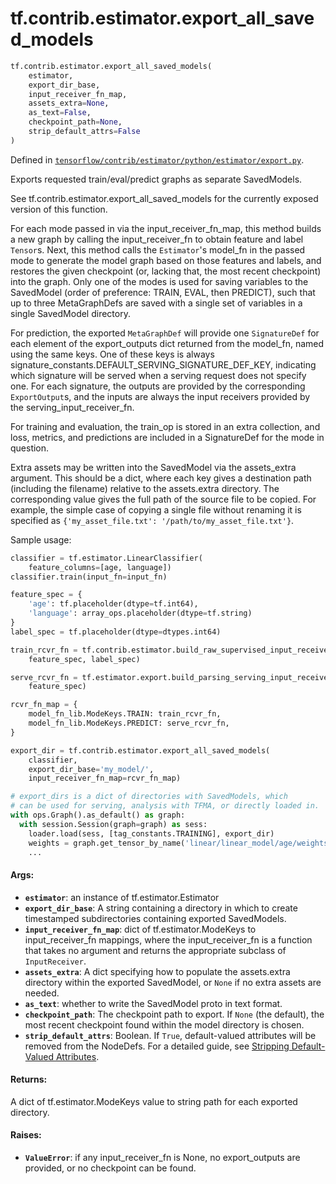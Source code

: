 <div itemscope itemtype="http://developers.google.com/ReferenceObject">
<meta itemprop="name" content="tf.contrib.estimator.export_all_saved_models" />
</div>

# tf.contrib.estimator.export_all_saved_models

``` python
tf.contrib.estimator.export_all_saved_models(
    estimator,
    export_dir_base,
    input_receiver_fn_map,
    assets_extra=None,
    as_text=False,
    checkpoint_path=None,
    strip_default_attrs=False
)
```



Defined in [`tensorflow/contrib/estimator/python/estimator/export.py`](https://www.tensorflow.org/code/tensorflow/contrib/estimator/python/estimator/export.py).

Exports requested train/eval/predict graphs as separate SavedModels.

See tf.contrib.estimator.export_all_saved_models for the currently
exposed version of this function.

For each mode passed in via the input_receiver_fn_map,
this method builds a new graph by calling the input_receiver_fn to obtain
feature and label `Tensor`s. Next, this method calls the `Estimator`'s
model_fn in the passed mode to generate the model graph based on
those features and labels, and restores the given checkpoint
(or, lacking that, the most recent checkpoint) into the graph.
Only one of the modes is used for saving variables to the SavedModel
(order of preference: TRAIN, EVAL, then PREDICT), such that up to three
MetaGraphDefs are saved with a single set of variables in a single
SavedModel directory.

For prediction, the exported `MetaGraphDef` will provide one `SignatureDef`
for each element of the export_outputs dict returned from the model_fn,
named using the same keys.  One of these keys is always
signature_constants.DEFAULT_SERVING_SIGNATURE_DEF_KEY, indicating which
signature will be served when a serving request does not specify one.
For each signature, the outputs are provided by the corresponding
`ExportOutput`s, and the inputs are always the input receivers provided by
the serving_input_receiver_fn.

For training and evaluation, the train_op is stored in an extra collection,
and loss, metrics, and predictions are included in a SignatureDef for the
mode in question.

Extra assets may be written into the SavedModel via the assets_extra
argument.  This should be a dict, where each key gives a destination path
(including the filename) relative to the assets.extra directory.  The
corresponding value gives the full path of the source file to be copied.
For example, the simple case of copying a single file without renaming it
is specified as `{'my_asset_file.txt': '/path/to/my_asset_file.txt'}`.

Sample usage:
```python
classifier = tf.estimator.LinearClassifier(
    feature_columns=[age, language])
classifier.train(input_fn=input_fn)

feature_spec = {
    'age': tf.placeholder(dtype=tf.int64),
    'language': array_ops.placeholder(dtype=tf.string)
}
label_spec = tf.placeholder(dtype=dtypes.int64)

train_rcvr_fn = tf.contrib.estimator.build_raw_supervised_input_receiver_fn(
    feature_spec, label_spec)

serve_rcvr_fn = tf.estimator.export.build_parsing_serving_input_receiver_fn(
    feature_spec)

rcvr_fn_map = {
    model_fn_lib.ModeKeys.TRAIN: train_rcvr_fn,
    model_fn_lib.ModeKeys.PREDICT: serve_rcvr_fn,
}

export_dir = tf.contrib.estimator.export_all_saved_models(
    classifier,
    export_dir_base='my_model/',
    input_receiver_fn_map=rcvr_fn_map)

# export_dirs is a dict of directories with SavedModels, which
# can be used for serving, analysis with TFMA, or directly loaded in.
with ops.Graph().as_default() as graph:
  with session.Session(graph=graph) as sess:
    loader.load(sess, [tag_constants.TRAINING], export_dir)
    weights = graph.get_tensor_by_name('linear/linear_model/age/weights')
    ...
```

#### Args:

* <b>`estimator`</b>: an instance of tf.estimator.Estimator
* <b>`export_dir_base`</b>: A string containing a directory in which to create
    timestamped subdirectories containing exported SavedModels.
* <b>`input_receiver_fn_map`</b>: dict of tf.estimator.ModeKeys to input_receiver_fn
    mappings, where the input_receiver_fn is a function that takes no
    argument and returns the appropriate subclass of `InputReceiver`.
* <b>`assets_extra`</b>: A dict specifying how to populate the assets.extra directory
    within the exported SavedModel, or `None` if no extra assets are needed.
* <b>`as_text`</b>: whether to write the SavedModel proto in text format.
* <b>`checkpoint_path`</b>: The checkpoint path to export.  If `None` (the default),
    the most recent checkpoint found within the model directory is chosen.
* <b>`strip_default_attrs`</b>: Boolean. If `True`, default-valued attributes will be
    removed from the NodeDefs. For a detailed guide, see
    [Stripping Default-Valued Attributes](https://github.com/tensorflow/tensorflow/blob/master/tensorflow/python/saved_model/README.md#stripping-default-valued-attributes).


#### Returns:

A dict of tf.estimator.ModeKeys value to string path for each exported
directory.


#### Raises:

* <b>`ValueError`</b>: if any input_receiver_fn is None, no export_outputs
    are provided, or no checkpoint can be found.